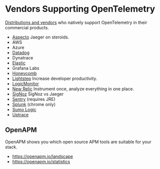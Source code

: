 # Vendors Supporting OpenTelemetry

[Distributions and vendors](https://opentelemetry.io/vendors/) who natively support OpenTelemetry in their commercial products.

- [Aspecto](collectors/aspecto.md) Jaeger on steroids.
- AWS
- Azure
- [Datadog](collectors/datadog.md)
- Dynatrace
- [Elastic](collectors/elastic.md)
- Grafana Labs
- [Honeycomb](collectors/honeycomb.md)
- [Lightstep](collectors/lightstep.md) Increase developer productivity.
- [LogicMonitor](collectors/logicmonitor.md)
- [New Relic](collectors/newrelic.md) Instrument once, analyze everything in one place.
- [SigNoz](collectors/signoz.md) SigNoz vs Jaeger
- [Sentry](collectors/sentry.md) (requires JRE)
- [Splunk](collectors/splunk.md) (chrome only)
- [Sumo Logic](collectors/sumologic.md)
- [Uptrace](collectors/uptrace.md)

## OpenAPM

OpenAPM shows you which open source APM tools are suitable for your stack.

- https://openapm.io/landscape
- https://openapm.io/statistics
